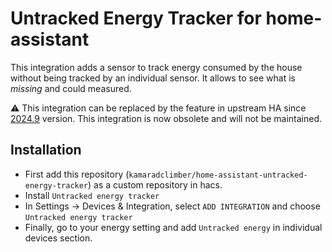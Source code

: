 # Untracked Energy Tracker for home-assistant

This integration adds a sensor to track energy consumed by the house without being tracked by an individual sensor.
It allows to see what is *missing* and could measured.

⚠️ This integration can be replaced by the feature in upstream HA since [2024.9](https://www.home-assistant.io/blog/2024/09/04/release-20249/#tracking-your-untracked-energy) version.
This integration is now obsolete and will not be maintained.

## Installation

- First add this repository (`kamaradclimber/home-assistant-untracked-energy-tracker`) as a custom repository in hacs.
- Install `Untracked energy tracker`
- In Settings -> Devices & Integration, select `ADD INTEGRATION` and choose `Untracked energy tracker`
- Finally, go to your energy setting and add `Untracked energy` in individual devices section.
